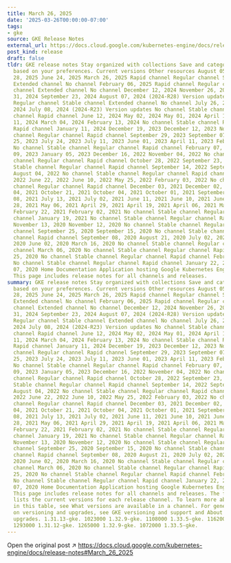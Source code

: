 ```yaml
---
title: March 26, 2025
date: '2025-03-26T00:00:00-07:00'
tags:
- gke
source: GKE Release Notes
external_url: https://docs.cloud.google.com/kubernetes-engine/docs/release-notes#March_26_2025
post_kind: release
draft: false
tldr: GKE release notes Stay organized with collections Save and categorize content
  based on your preferences. Current versions Other resources August 05, 2025 July
  28, 2025 June 24, 2025 March 26, 2025 Rapid channel Regular channel Stable channel
  Extended channel No channel February 06, 2025 Rapid channel Regular channel Stable
  channel Extended channel No channel December 12, 2024 November 26, 2024 October
  31, 2024 September 23, 2024 August 07, 2024 (2024-R28) Version updates Rapid channel
  Regular channel Stable channel Extended channel No channel July 26, 2024 July 15,
  2024 July 08, 2024 (2024-R23) Version updates No channel Stable channel Regular
  channel Rapid channel June 12, 2024 May 02, 2024 May 01, 2024 April 10, 2024 March
  11, 2024 March 04, 2024 February 13, 2024 No channel Stable channel Regular channel
  Rapid channel January 11, 2024 December 19, 2023 December 12, 2023 No channel Stable
  channel Regular channel Rapid channel September 29, 2023 September 07, 2023 August
  25, 2023 July 24, 2023 July 11, 2023 June 01, 2023 April 11, 2023 February 10, 2023
  No channel Stable channel Regular channel Rapid channel February 07, 2023 January
  09, 2023 January 05, 2023 December 16, 2022 November 04, 2022 No channel Stable
  channel Regular channel Rapid channel October 28, 2022 September 23, 2022 No channel
  Stable channel Regular channel Rapid channel September 14, 2022 September 07, 2022
  August 04, 2022 No channel Stable channel Regular channel Rapid channel August 03,
  2022 June 22, 2022 June 10, 2022 May 25, 2022 February 03, 2022 No channel Stable
  channel Regular channel Rapid channel December 03, 2021 December 02, 2021 November
  04, 2021 October 21, 2021 October 04, 2021 October 01, 2021 September 16, 2021 September
  08, 2021 July 13, 2021 July 02, 2021 June 11, 2021 June 10, 2021 June 09, 2021 May
  28, 2021 May 06, 2021 April 29, 2021 April 19, 2021 April 06, 2021 March 23, 2021
  February 22, 2021 February 02, 2021 No channel Stable channel Regular channel Rapid
  channel January 19, 2021 No channel Stable channel Regular channel Rapid channel
  November 13, 2020 November 12, 2020 No channel Stable channel Regular channel Rapid
  channel September 25, 2020 September 15, 2020 No channel Stable channel Regular
  channel Rapid channel September 08, 2020 August 21, 2020 July 02, 2020 June 29,
  2020 June 02, 2020 March 16, 2020 No channel Stable channel Regular channel Rapid
  channel March 06, 2020 No channel Stable channel Regular channel Rapid channel February
  25, 2020 No channel Stable channel Regular channel Rapid channel February 11, 2020
  No channel Stable channel Regular channel Rapid channel January 22, 2020 January
  07, 2020 Home Documentation Application hosting Google Kubernetes Engine (GKE) Resources
  This page includes release notes for all channels and releases.
summary: GKE release notes Stay organized with collections Save and categorize content
  based on your preferences. Current versions Other resources August 05, 2025 July
  28, 2025 June 24, 2025 March 26, 2025 Rapid channel Regular channel Stable channel
  Extended channel No channel February 06, 2025 Rapid channel Regular channel Stable
  channel Extended channel No channel December 12, 2024 November 26, 2024 October
  31, 2024 September 23, 2024 August 07, 2024 (2024-R28) Version updates Rapid channel
  Regular channel Stable channel Extended channel No channel July 26, 2024 July 15,
  2024 July 08, 2024 (2024-R23) Version updates No channel Stable channel Regular
  channel Rapid channel June 12, 2024 May 02, 2024 May 01, 2024 April 10, 2024 March
  11, 2024 March 04, 2024 February 13, 2024 No channel Stable channel Regular channel
  Rapid channel January 11, 2024 December 19, 2023 December 12, 2023 No channel Stable
  channel Regular channel Rapid channel September 29, 2023 September 07, 2023 August
  25, 2023 July 24, 2023 July 11, 2023 June 01, 2023 April 11, 2023 February 10, 2023
  No channel Stable channel Regular channel Rapid channel February 07, 2023 January
  09, 2023 January 05, 2023 December 16, 2022 November 04, 2022 No channel Stable
  channel Regular channel Rapid channel October 28, 2022 September 23, 2022 No channel
  Stable channel Regular channel Rapid channel September 14, 2022 September 07, 2022
  August 04, 2022 No channel Stable channel Regular channel Rapid channel August 03,
  2022 June 22, 2022 June 10, 2022 May 25, 2022 February 03, 2022 No channel Stable
  channel Regular channel Rapid channel December 03, 2021 December 02, 2021 November
  04, 2021 October 21, 2021 October 04, 2021 October 01, 2021 September 16, 2021 September
  08, 2021 July 13, 2021 July 02, 2021 June 11, 2021 June 10, 2021 June 09, 2021 May
  28, 2021 May 06, 2021 April 29, 2021 April 19, 2021 April 06, 2021 March 23, 2021
  February 22, 2021 February 02, 2021 No channel Stable channel Regular channel Rapid
  channel January 19, 2021 No channel Stable channel Regular channel Rapid channel
  November 13, 2020 November 12, 2020 No channel Stable channel Regular channel Rapid
  channel September 25, 2020 September 15, 2020 No channel Stable channel Regular
  channel Rapid channel September 08, 2020 August 21, 2020 July 02, 2020 June 29,
  2020 June 02, 2020 March 16, 2020 No channel Stable channel Regular channel Rapid
  channel March 06, 2020 No channel Stable channel Regular channel Rapid channel February
  25, 2020 No channel Stable channel Regular channel Rapid channel February 11, 2020
  No channel Stable channel Regular channel Rapid channel January 22, 2020 January
  07, 2020 Home Documentation Application hosting Google Kubernetes Engine (GKE) Resources
  This page includes release notes for all channels and releases. The following table
  lists the current versions for each release channel. To learn more about the designations
  in this table, see What versions are available in a channel. For general information
  on versioning and upgrades, see GKE versioning and support and About GKE cluster
  upgrades. 1.31.13-gke. 1023000 1.32.9-gke. 1108000 1.33.5-gke. 1162000 1.34.1-gke.
  1293000 1.31.12-gke. 1265000 1.32.9-gke. 1072000 1.33.5-gke.
---
```

Open the original post ↗ https://docs.cloud.google.com/kubernetes-engine/docs/release-notes#March_26_2025

